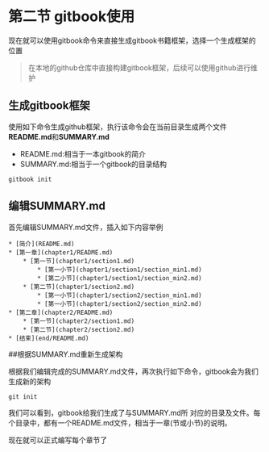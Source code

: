 # 第二节 gitbook使用

现在就可以使用gitbook命令来直接生成gitbook书籍框架，选择一个生成框架的位置

> 在本地的github仓库中直接构建gitbook框架，后续可以使用github进行维护

## 生成gitbook框架

使用如下命令生成github框架，执行该命令会在当前目录生成两个文件**README.md**和**SUMMARY.md**

* README.md:相当于一本gitbook的简介
* SUMMARY.md:相当于一个gitbook的目录结构

```
gitbook init
```

## 编辑SUMMARY.md

首先编辑SUMMARY.md文件，插入如下内容举例

```
* [简介](README.md)
* [第一章](chapter1/README.md)
    * [第一节](chapter1/section1.md)
        * [第一小节](chapter1/section1/section_min1.md) 
        * [第二小节](chapter1/section1/section_min2.md) 
    * [第二节](chapter1/section2.md)
        * [第一小节](chapter1/section2/section_min1.md) 
        * [第一小节](chapter1/section2/section_min2.md) 
* [第二章](chapter2/README.md)
    * [第一节](chapter2/section1.md)
    * [第二节](chapter2/section2.md)
* [结束](end/README.md)
```

##根据SUMMARY.md重新生成架构

根据我们编辑完成的SUMMARY.md文件，再次执行如下命令，gitbook会为我们生成新的架构

```
git init
```

我们可以看到，gitbook给我们生成了与SUMMARY.md所
对应的目录及文件。每个目录中，都有一个README.md文件，相当于一章(节或小节)的说明。

现在就可以正式编写每个章节了


